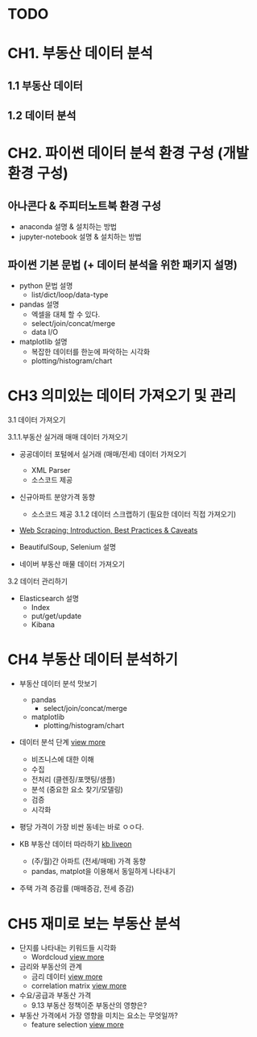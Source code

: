 # TODO 

# CH1.  부동산 데이터 분석

## 1.1 부동산 데이터
## 1.2 데이터 분석

# CH2. 파이썬 데이터 분석 환경 구성 (개발 환경 구성)

## 아나콘다 & 주피터노트북 환경 구성

* anaconda 설명 & 설치하는 방법
* jupyter-notebook 설명 & 설치하는 방법

## 파이썬 기본 문법 (+ 데이터 분석을 위한 패키지 설명)

* python 문법 설명
  * list/dict/loop/data-type
* pandas 설명
  * 엑셀을 대체 할 수 있다.
  * select/join/concat/merge
  * data I/O
* matplotlib 설명
  * 복잡한 데이터를 한눈에 파악하는 시각화
  * plotting/histogram/chart

# CH3 의미있는 데이터 가져오기 및 관리

3.1 데이터 가져오기

3.1.1.부동산 실거래 매매 데이터 가져오기

* 공공데이터 포털에서 실거래 (매매/전세) 데이터 가져오기 
  * XML Parser
  * 소스코드 제공
* 신규아파트 분양가격 동향 
  * 소스코드 제공
3.1.2 데이터 스크랩하기 (필요한 데이터 직접 가져오기)

* [Web Scraping: Introduction, Best Practices & Caveats](https://medium.com/velotio-perspectives/web-scraping-introduction-best-practices-caveats-9cbf4acc8d0f)
* BeautifulSoup, Selenium 설명
* 네이버 부동산 매물 데이터 가져오기  

3.2 데이터 관리하기

* Elasticsearch 설명
  * Index
  * put/get/update
  * Kibana

# CH4 부동산 데이터 분석하기

* 부동산 데이터 분석 맛보기
  * pandas
    * select/join/concat/merge
  * matplotlib
    * plotting/histogram/chart
* 데이터 분석 단계 [view more](https://www.northeastern.edu/graduate/blog/data-analysis-project-lifecycle/)
  * 비즈니스에 대한 이해
  * 수집
  * 전처리 (클렌징/포맷팅/샘플)
  * 분석 (중요한 요소 찾기/모델링)
  * 검증
  * 시각화

* 평당 가격이 가장 비싼 동네는 바로 ㅇㅇ다.
* KB 부동산 데이터 따라하기 [kb liveon](https://onland.kbstar.com/quics?page=C059743)
  * (주/월)간 아파트 (전세/매매) 가격 동향 
  * pandas, matplot을 이용해서 동일하게 나타내기
* 주택 가격 증감률 (매매증감, 전세 증감)

# CH5 재미로 보는 부동산 분석 

* 단지를 나타내는 키워드들 시각화
  * Wordcloud [view more](https://lovit.github.io/nlp/2018/04/17/word_cloud/)
* 금리와 부동산의 관계
  * 금리 데이터 [view more](https://ecos.bok.or.kr/)
  * correlation matrix [view more](https://stackoverflow.com/questions/29432629/plot-correlation-matrix-using-pandas)
* 수요/공급과 부동산 가격
  * 9.13 부동산 정책이준 부동산의 영향은?
* 부동산 가격에서 가장 영향을 미치는 요소는 무엇일까?
  * feature selection [view more](https://towardsdatascience.com/a-feature-selection-tool-for-machine-learning-in-python-b64dd23710f0)
